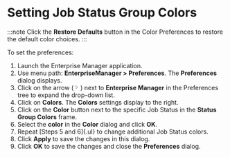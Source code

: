 # Setting Job Status Group Colors

:::note
Click the **Restore Defaults** button in the Color Preferences to restore the default color choices.
:::

To set the preferences:

1. Launch the Enterprise Manager application.
2. Use menu path: **EnterpriseManager \> Preferences**. The
    **Preferences** dialog displays.
3. Click on the arrow (![Expand Arrow     ](../../../Resources/Images/EM/EMarrowtoexpand.png "Expand Arrow "))
    next to **Enterprise Manager** in the Preferences tree to expand the
    drop-down list.
4. Click on **Colors**. The **Colors** settings display to the right.
5. Click on the **Color** button next to the specific Job Status in the
    **Status Group Colors** frame.
6. Select the **color** in the **Color** dialog and click **OK**.
7. Repeat [Steps 5 and 6]{.ul} to change additional Job Status colors.
8. Click **Apply** to save the changes in this dialog.
9. Click **OK** to save the changes and close the **Preferences**
    dialog.
